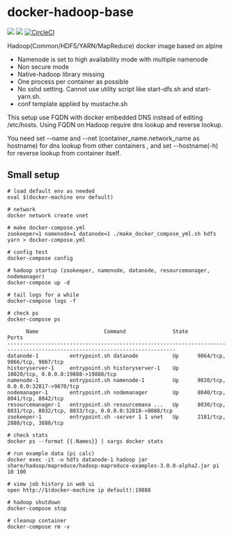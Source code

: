 # docker-hadoop-base

[![](https://images.microbadger.com/badges/image/smizy/hadoop-base:3.0.0-alpha2-alpine.svg)](http://microbadger.com/images/smizy/hadoop-base:3.0.0-alpha2-alpine "Get your own image badge on microbadger.com")
[![](https://images.microbadger.com/badges/version/smizy/hadoop-base:3.0.0-alpha2-alpine.svg)](http://microbadger.com/images/smizy/hadoop-base:3.0.0-alpha2-alpine "Get your own image badge on microbadger.com")
[![CircleCI](https://circleci.com/gh/smizy/docker-hadoop-base.svg?style=shield&circle-token=155cf7c34ea00da94d6d7848796b96d62d95de48)](https://circleci.com/gh/smizy/docker-hadoop-base)

Hadoop(Common/HDFS/YARN/MapReduce) docker image based on alpine

* Namenode is set to high availability mode with multiple namenode
* Non secure mode
* Native-hadoop library missing
* One process per container as possible 
* No sshd setting. Cannot use utility script like start-dfs.sh and start-yarn.sh.  
* conf template applied by mustache.sh

This setup use FQDN with docker embedded DNS instead of editing /etc/hosts. 
Using FQDN on Hadoop require dns lookup and reverse lookup. 

You need set --name and --net (container_name.network_name as hostname) for dns lookup from other containers 
, and set --hostname(-h) for reverse lookup from container itself.


## Small setup  

```
# load default env as needed
eval $(docker-machine env default)

# network 
docker network create vnet

# make docker-compose.yml 
zookeeper=1 namenode=1 datanode=1 ./make_docker_compose_yml.sh hdfs yarn > docker-compose.yml

# config test
docker-compose config

# hadoop startup (zookeeper, namenode, datanode, resourcemanager, nodemanager)
docker-compose up -d

# tail logs for a while
docker-compose logs -f

# check ps
docker-compose ps

      Name                     Command               State                                Ports                              
----------------------------------------------------------------------------------------------------------------------------
datanode-1          entrypoint.sh datanode           Up      9864/tcp, 9866/tcp, 9867/tcp                                    
historyserver-1     entrypoint.sh historyserver-1    Up      10020/tcp, 0.0.0.0:19888->19888/tcp                             
namenode-1          entrypoint.sh namenode-1         Up      9820/tcp, 0.0.0.0:32817->9870/tcp                               
nodemanager-1       entrypoint.sh nodemanager        Up      8040/tcp, 8041/tcp, 8042/tcp                                    
resourcemanager-1   entrypoint.sh resourcemana ...   Up      8030/tcp, 8031/tcp, 8032/tcp, 8033/tcp, 0.0.0.0:32818->8088/tcp 
zookeeper-1         entrypoint.sh -server 1 1 vnet   Up      2181/tcp, 2888/tcp, 3888/tcp

# check stats
docker ps --format {{.Names}} | xargs docker stats

# run example data (pi calc)
docker exec -it -u hdfs datanode-1 hadoop jar share/hadoop/mapreduce/hadoop-mapreduce-examples-3.0.0-alpha2.jar pi 10 100

# view job history in web ui
open http://$(docker-machine ip default):19888

# hadoop shutdown  
docker-compose stop

# cleanup container
docker-compose rm -v

```

